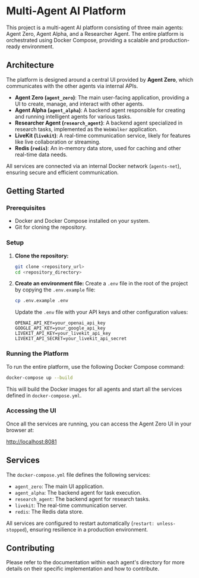 # Multi-Agent AI Platform

This project is a multi-agent AI platform consisting of three main agents: Agent Zero, Agent Alpha, and a Researcher Agent. The entire platform is orchestrated using Docker Compose, providing a scalable and production-ready environment.

## Architecture

The platform is designed around a central UI provided by **Agent Zero**, which communicates with the other agents via internal APIs.

-   **Agent Zero (`agent_zero`)**: The main user-facing application, providing a UI to create, manage, and interact with other agents.
-   **Agent Alpha (`agent_alpha`)**: A backend agent responsible for creating and running intelligent agents for various tasks.
-   **Researcher Agent (`research_agent`)**: A backend agent specialized in research tasks, implemented as the `WebWalker` application.
-   **LiveKit (`livekit`)**: A real-time communication service, likely for features like live collaboration or streaming.
-   **Redis (`redis`)**: An in-memory data store, used for caching and other real-time data needs.

All services are connected via an internal Docker network (`agents-net`), ensuring secure and efficient communication.

## Getting Started

### Prerequisites

-   Docker and Docker Compose installed on your system.
-   Git for cloning the repository.

### Setup

1.  **Clone the repository:**
    ```bash
    git clone <repository_url>
    cd <repository_directory>
    ```

2.  **Create an environment file:**
    Create a `.env` file in the root of the project by copying the `.env.example` file:
    ```bash
    cp .env.example .env
    ```
    Update the `.env` file with your API keys and other configuration values:
    ```
    OPENAI_API_KEY=your_openai_api_key
    GOOGLE_API_KEY=your_google_api_key
    LIVEKIT_API_KEY=your_livekit_api_key
    LIVEKIT_API_SECRET=your_livekit_api_secret
    ```

### Running the Platform

To run the entire platform, use the following Docker Compose command:

```bash
docker-compose up --build
```

This will build the Docker images for all agents and start all the services defined in `docker-compose.yml`.

### Accessing the UI

Once all the services are running, you can access the Agent Zero UI in your browser at:

[http://localhost:8081](http://localhost:8081)

## Services

The `docker-compose.yml` file defines the following services:

-   `agent_zero`: The main UI application.
-   `agent_alpha`: The backend agent for task execution.
-   `research_agent`: The backend agent for research tasks.
-   `livekit`: The real-time communication server.
-   `redis`: The Redis data store.

All services are configured to restart automatically (`restart: unless-stopped`), ensuring resilience in a production environment.

## Contributing

Please refer to the documentation within each agent's directory for more details on their specific implementation and how to contribute.
